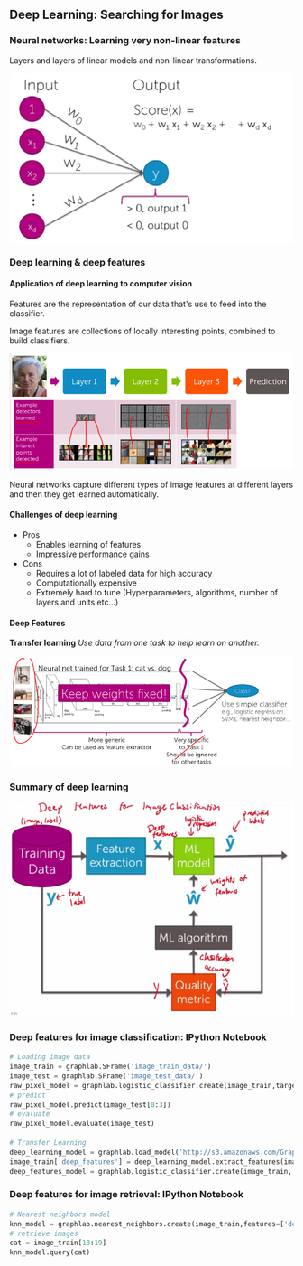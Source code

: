 ## Deep Learning: Searching for Images
### Neural networks: Learning very non-linear features
Layers and layers of linear models and non-linear transformations.

![Neura lNetworks](img/NeuralNetworks.png)

### Deep learning & deep features
#### Application of deep learning to computer vision
Features are the representation of our data that's use to feed into the classifier.

Image features are collections of locally interesting points, combined to build classifiers.  

![Deep Learning](img/DeepLearning.png)

Neural networks capture different types of image features at different layers and then they get learned automatically.

#### Challenges of deep learning
- Pros
  - Enables learning of features
  - Impressive performance gains
- Cons
    - Requires a lot of labeled data for high accuracy
    - Computationally expensive
    - Extremely hard to tune (Hyperparameters, algorithms, number of layers and units etc...)

#### Deep Features
**Transfer learning**
*Use data from one task to help learn on another.*  

![Transfer Learning](img/TransferLearning.png)

### Summary of deep learning
![Deep Learning Workflow](img/DeepLearningWorkflow.png)

### Deep features for image classification: IPython Notebook
```Python
# Loading image data
image_train = graphlab.SFrame('image_train_data/')
image_test = graphlab.SFrame('image_test_data/')
raw_pixel_model = graphlab.logistic_classifier.create(image_train,target='label', features=['image_array'])
# predict
raw_pixel_model.predict(image_test[0:3])
# evaluate
raw_pixel_model.evaluate(image_test)

# Transfer Learning
deep_learning_model = graphlab.load_model('http://s3.amazonaws.com/GraphLab-Datasets/deeplearning/imagenet_model_iter45')
image_train['deep_features'] = deep_learning_model.extract_features(image_train)
deep_features_model = graphlab.logistic_classifier.create(image_train, features=['deep_features'], target='label')
```

### Deep features for image retrieval: IPython Notebook
```Python
# Nearest neighbors model
knn_model = graphlab.nearest_neighbors.create(image_train,features=['deep_features'], label='id')
# retrieve images
cat = image_train[18:19]
knn_model.query(cat)
```
